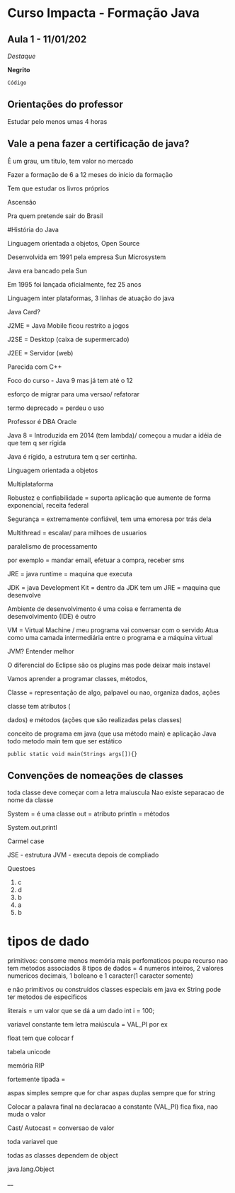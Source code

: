 # Curso Impacta - Formação Java 

## Aula 1 - 11/01/202

_Destaque_

**Negrito**

`Código`
## Orientações do professor

Estudar pelo menos umas 4 horas

## Vale a pena fazer a certificação de java?

É um grau, um titulo, tem valor no mercado

Fazer a formação de 6 a 12 meses do inicio da formação

Tem que estudar os livros próprios

Ascensâo

Pra quem pretende sair do Brasil

#História do Java

Linguagem orientada a objetos, Open Source

Desenvolvida em 1991 pela empresa Sun Microsystem

Java era bancado pela Sun

Em 1995 foi lançada oficialmente, fez 25 anos 

Linguagem inter plataformas, 3 linhas de atuação do java

Java Card?

J2ME = Java Mobile ficou restrito a jogos 

J2SE = Desktop (caixa de supermercado)

J2EE = Servidor (web) 

Parecida com C++

Foco do curso - Java 9 mas já tem até o 12

esforço de migrar para uma versao/ refatorar

termo deprecado = perdeu o uso

Professor é DBA Oracle

Java 8 = Introduzida em 2014 (tem lambda)/ começou a mudar a idéia
de que tem q ser rígida

Java é rígido, a estrutura tem q ser certinha.

Linguagem orientada a objetos

Multiplataforma

Robustez e confiabilidade = suporta aplicação que aumente de forma
exponencial, receita federal

Segurança  = extremamente confiável, tem uma emoresa por trás dela

Multithread = escalar/ para milhoes de usuarios

paralelismo de processamento 

por exemplo = mandar email, efetuar a compra, receber sms 

JRE = java runtime = maquina que executa

JDK = java Development Kit = dentro da JDK tem um JRE = maquina que desenvolve

Ambiente de desenvolvimento é uma coisa e ferramenta de desenvolvimento (IDE) é outro

VM = Virtual Machine / meu programa vai conversar com o servido
Atua como uma camada intermediária entre o programa e a máquina
virtual

JVM? Entender melhor

O diferencial do Eclipse são os plugins mas pode deixar mais instavel

Vamos aprender a programar classes, métodos, 

Classe = representação de algo, palpavel ou nao, organiza dados, ações

classe tem atributos (

dados) e métodos (ações que são realizadas pelas classes)

conceito de programa em java (que usa método main) e aplicação Java
todo metodo main tem que ser estático

`public static void main(Strings args[]){}`


## Convenções de nomeações de classes
toda classe deve começar com a letra maiuscula
Nao existe separacao de nome da classe

System = é uma classe
out = atributo
println = métodos

System.out.printl


Carmel case

JSE - estrutura
JVM - executa depois de compliado

Questoes

1) c
2) d
3) b
4) a
5) b


# tipos de dado 

primitivos:
consome menos memória
mais perfomaticos
poupa recurso
nao tem metodos associados
8 tipos de dados = 4 numeros inteiros, 2 valores numericos decimais, 1 boleano e 1 caracter(1 caracter somente)

e não primitivos ou construidos
classes especiais em java
ex String 
pode ter metodos de especificos

literais = um valor que se dá a um dado
int i = 100;


variavel constante tem letra maiúscula = VAL_PI por ex

float tem que colocar f

tabela unicode

memória RIP

fortemente tipada = 

aspas simples sempre que for char
aspas duplas sempre que for string

Colocar a palavra final na declaracao a constante (VAL_PI) fica fixa, nao muda o valor

Cast/ Autocast = conversao de valor

toda variavel que 


todas as classes dependem de object

java.lang.Object

__
